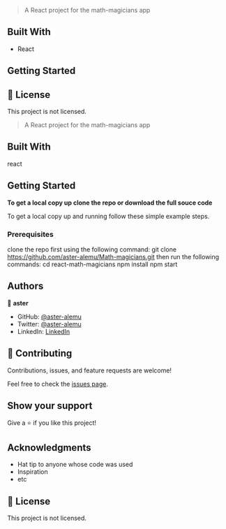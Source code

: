 > A React project for the math-magicians app
## Built With

- React

## Getting Started

## 📝 License

This project is not licensed.
> A React project for the math-magicians app
## Built With
react
## Getting Started

**To get a local copy up clone the repo or download the full souce code**


To get a local copy up and running follow these simple example steps.

### Prerequisites
clone the repo first using the following command:
git clone https://github.com/aster-alemu/Math-magicians.git
then run the following commands:
  cd react-math-magicians
  npm install
  npm start
## Authors

👤 **aster**

- GitHub: [@aster-alemu](https://github.com/aster-alemu)
- Twitter: [@aster-alemu](https://twitter.com/aster-alemu)
- LinkedIn: [LinkedIn](https://linkedin.com/in/aster-alemu)

## 🤝 Contributing

Contributions, issues, and feature requests are welcome!

Feel free to check the [issues page](https://github.com/aster-alemu/MATHMAGICIAN/issues).

## Show your support

Give a ⭐️ if you like this project!

## Acknowledgments

- Hat tip to anyone whose code was used
- Inspiration
- etc

## 📝 License

This project is not licensed.
